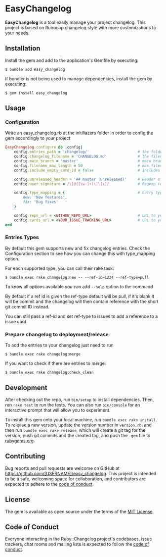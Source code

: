 # EasyChangelog

<strong>EasyChangelog</strong> is a tool easily manage your project changelog. This project is based on Rubocop changelog style with more customizations to your needs.

## Installation

Install the gem and add to the application's Gemfile by executing:

    $ bundle add easy_changelog

If bundler is not being used to manage dependencies, install the gem by executing:

    $ gem install easy_changelog

## Usage

### Configuration

Write an easy_changelog.rb at the initiliazers folder in order to config the gem accordingly to your project

```ruby
EasyChangelog.configure do |config|
    config.entries_path = 'changelog/'                      # the folder where the changelog entries will be stored
    config.changelog_filename = 'CHANGELOG.md'              # the filename of your changelog
    config.main_branch = 'master'                           # main branch for repository
    config.filename_max_length = 50                         # max filename length
    config.include_empty_card_id = false                    # includes a [] when task id and the project still need to track tasks without tickets

    config.unreleased_header = '## master (unreleased)'     # Header of changelog where the unreleased entries are located
    config.user_signature = /\[@([\w-]+)\]\[\]/             # Regexp to list unique contributors of the project

    config.type_mapping = {                                 # Entry types and their Section Names to be displayed at Changelog
        new: 'New features',
        fix: 'Bug fixes'
    }

    config.repo_url = <GITHUB_REPO_URL>                     # URL to your repository (Can also be defined with REPOSITORY_URL var var)
    config.cards_url = <YOUR_ISSUE_TRACKING_URL>            # URL to your organization issue tracker (ex: JIRA, Asana, Wrike. Can also be defined with REPOSITORY_URL env var)
end
```

### Entries Types

By default this gem supports new and fix changelog entries. Check the Configuration section to see how you can change this with type_mapping option.

For each supported type, you can call their rake task:

```
$ bundle exec rake changelog:new -- --ref-id=1234 --ref-type=pull
```

To know all options available you can add `--help` option to the command

By default if a ref id is given the ref-type default will be pull, if it's blank it will be commit and the changelog will then contain reference with the short git commit ID instead.

You can still pass a ref-id and set ref-type to issues to add a reference to a issue card

### Prepare changelog to deployment/release

To add the entries to your changelog just need to run

```
$ bundle exec rake changelog:merge
```

If you want to check if there are entries to merge:
```
$ bundle exec rake changelog:check_clean
```


## Development

After checking out the repo, run `bin/setup` to install dependencies. Then, run `rake test` to run the tests. You can also run `bin/console` for an interactive prompt that will allow you to experiment.

To install this gem onto your local machine, run `bundle exec rake install`. To release a new version, update the version number in `version.rb`, and then run `bundle exec rake release`, which will create a git tag for the version, push git commits and the created tag, and push the `.gem` file to [rubygems.org](https://rubygems.org).

## Contributing

Bug reports and pull requests are welcome on GitHub at https://github.com/[USERNAME]/easy_changelog. This project is intended to be a safe, welcoming space for collaboration, and contributors are expected to adhere to the [code of conduct](https://github.com/[USERNAME]/easy_changelog/blob/main/CODE_OF_CONDUCT.md).

## License

The gem is available as open source under the terms of the [MIT License](https://opensource.org/licenses/MIT).

## Code of Conduct

Everyone interacting in the Ruby::Changelog project's codebases, issue trackers, chat rooms and mailing lists is expected to follow the [code of conduct](https://github.com/[USERNAME]/easy_changelog/blob/main/CODE_OF_CONDUCT.md).
